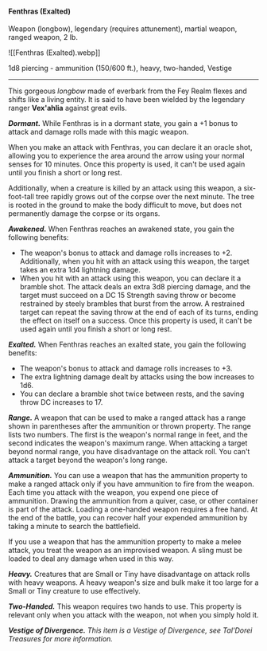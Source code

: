#### Fenthras (Exalted)

Weapon (longbow), legendary (requires attunement), martial weapon, ranged weapon, 2 lb.

![[Fenthras (Exalted).webp]]

1d8 piercing  - ammunition (150/600 ft.), heavy, two-handed, Vestige

---

This gorgeous *longbow* made of everbark from the Fey Realm flexes and shifts like a living entity. It is said to have been wielded by the legendary ranger **Vex'ahlia** against great evils.

***Dormant.*** While Fenthras is in a dormant state, you gain a +1 bonus to attack and damage rolls made with this magic weapon.

When you make an attack with Fenthras, you can declare it an oracle shot, allowing you to experience the area around the arrow using your normal senses for 10 minutes. Once this property is used, it can't be used again until you finish a short or long rest.

Additionally, when a creature is killed by an attack using this weapon, a six-foot-tall tree rapidly grows out of the corpse over the next minute. The tree is rooted in the ground to make the body difficult to move, but does not permanently damage the corpse or its organs.

***Awakened.*** When Fenthras reaches an awakened state, you gain the following benefits:

- The weapon's bonus to attack and damage rolls increases to +2. Additionally, when you hit with an attack using this weapon, the target takes an extra 1d4 lightning damage.
- When you hit with an attack using this weapon, you can declare it a bramble shot. The attack deals an extra 3d8 piercing damage, and the target must succeed on a DC 15 Strength saving throw or become restrained by steely brambles that burst from the arrow. A restrained target can repeat the saving throw at the end of each of its turns, ending the effect on itself on a success. Once this property is used, it can't be used again until you finish a short or long rest.

***Exalted.*** When Fenthras reaches an exalted state, you gain the following benefits:

- The weapon's bonus to attack and damage rolls increases to +3.
- The extra lightning damage dealt by attacks using the bow increases to 1d6.
- You can declare a bramble shot twice between rests, and the saving throw DC increases to 17.

***Range.*** A weapon that can be used to make a ranged attack has a range shown in parentheses after the ammunition or thrown property. The range lists two numbers. The first is the weapon's normal range in feet, and the second indicates the weapon's maximum range. When attacking a target beyond normal range, you have disadvantage on the attack roll. You can't attack a target beyond the weapon's long range.

***Ammunition.*** You can use a weapon that has the ammunition property to make a ranged attack only if you have ammunition to fire from the weapon. Each time you attack with the weapon, you expend one piece of ammunition. Drawing the ammunition from a quiver, case, or other container is part of the attack. Loading a one-handed weapon requires a free hand. At the end of the battle, you can recover half your expended ammunition by taking a minute to search the battlefield.

If you use a weapon that has the ammunition property to make a melee attack, you treat the weapon as an improvised weapon. A sling must be loaded to deal any damage when used in this way.

***Heavy.*** Creatures that are Small or Tiny have disadvantage on attack rolls with heavy weapons. A heavy weapon's size and bulk make it too large for a Small or Tiny creature to use effectively.

***Two-Handed.*** This weapon requires two hands to use. This property is relevant only when you attack with the weapon, not when you simply hold it.

***Vestige of Divergence.*** *This item is a Vestige of Divergence, see *Tal'Dorei Treasures* for more information.*